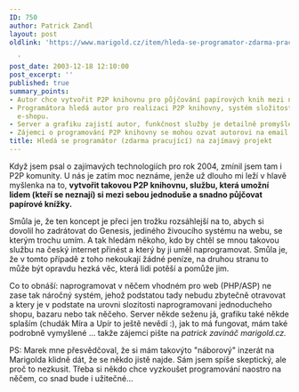 ```yaml
---
ID: 750
author: Patrick Zandl
layout: post
oldlink: 'https://www.marigold.cz/item/hleda-se-programator-zdarma-pracujici-na-zajimavy-projekt

  '
post_date: 2003-12-18 12:10:00
post_excerpt: ''
published: true
summary_points:
- Autor chce vytvořit P2P knihovnu pro půjčování papírových knih mezi neznámými lidmi.
- Programátora hledá autor pro realizaci P2P knihovny, systém složitostí jednoduchého
  e-shopu.
- Server a grafiku zajistí autor, funkčnost služby je detailně promyšlená.
- Zájemci o programování P2P knihovny se mohou ozvat autorovi na email patrick@marigold.cz.
title: Hledá se programátor (zdarma pracující) na zajímavý projekt
---
```


<p>
Když jsem psal o zajímavých technologiích pro rok 2004, zmínil jsem tam i P2P komunity. U nás je zatím moc neznáme, jenže už dlouho mi leží v hlavě myšlenka na to, <STRONG>vytvořit takovou P2P knihovnu, službu, která umožní lidem (kteří se neznají) si mezi sebou jednoduše a snadno půjčovat papírové knížky.</STRONG> </p>

<p>
Smůla je, že ten koncept je přeci jen trožku rozsáhlejší na to, abych si dovolil ho zadrátovat do Genesis, jediného živoucího systému na webu, se kterým trochu umím. A tak hledám někoho, kdo by chtěl se mnou takovou službu na český internet přinést a který by ji uměl naprogramovat. Smůla je, že v tomto případě z toho nekoukají žádné peníze, na druhou stranu to může být opravdu hezká věc, která lidi potěší a pomůže jim. </p>

<p>
Co to obnáší: naprogramovat v něčem vhodném pro web (PHP/ASP) ne zase tak náročný systém, jehož podstatou tady nebudu zbytečně otravovat a ktery je v podstate na urovni slozitosti naprogramovani jednoducheho shopu, bazaru nebo tak něčeho. Server někde seženu já, grafiku také někde splaším (chudák Míra a Upír to ještě nevědí :), jak to má fungovat, mám také podrobně vymyšlené ... takže zájemci pište na <EM>patrick&#160;zavináč marigold.cz.</EM></p>

<p>
PS: Marek mne přesvědčoval, že si mám takovýto "náborový" inzerát na Marigolda klidně dát, že se někdo jistě najde. Sám jsem spíše skeptický, ale proč to nezkusit. Třeba si někdo chce vyzkoušet programování naostro na něčem, co snad bude i užitečné...</p>